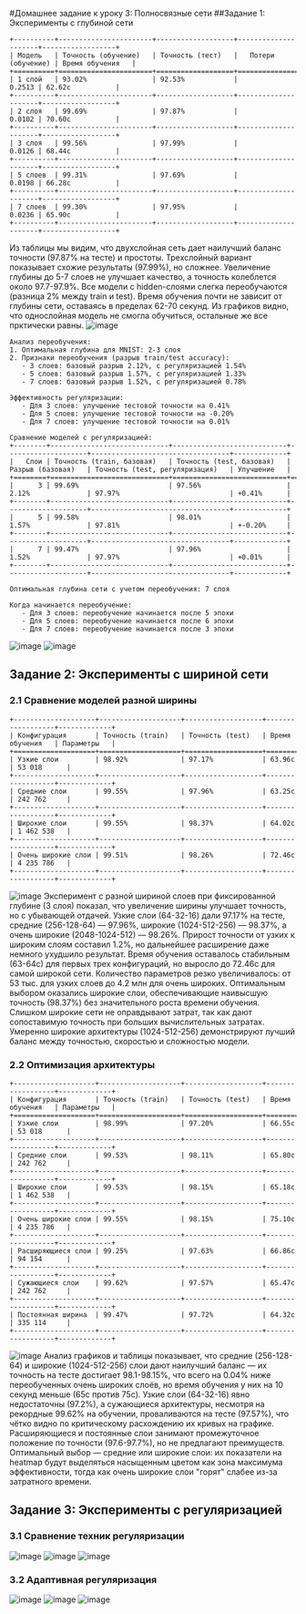 #Домашнее задание к уроку 3: Полносвязные сети
##Задание 1: Эксперименты с глубиной сети
```
+----------+-----------------------+-------------------+---------------------+------------------+
| Модель   | Точность (обучение)   | Точность (тест)   |   Потери (обучение) | Время обучения   |
+==========+=======================+===================+=====================+==================+
| 1 слой   | 93.02%                | 92.53%            |              0.2513 | 62.62с           |
+----------+-----------------------+-------------------+---------------------+------------------+
| 2 слоя   | 99.69%                | 97.87%            |              0.0102 | 70.60с           |
+----------+-----------------------+-------------------+---------------------+------------------+
| 3 слоя   | 99.56%                | 97.99%            |              0.0126 | 68.44с           |
+----------+-----------------------+-------------------+---------------------+------------------+
| 5 слоев  | 99.31%                | 97.69%            |              0.0198 | 66.28с           |
+----------+-----------------------+-------------------+---------------------+------------------+
| 7 слоев  | 99.30%                | 97.95%            |              0.0236 | 65.90с           |
+----------+-----------------------+-------------------+---------------------+------------------+
```
Из таблицы мы видим, что двухслойная сеть дает наилучший баланс точности (97.87% на тесте) и простоты. Трехслойный вариант показывает схожие результаты (97.99%), но сложнее. Увеличение глубины до 5-7 слоев не улучшает качество, а точность колеблется около 97.7-97.9%. Все модели с hidden-слоями слегка переобучаются (разница 2% между train и test). Время обучения почти не зависит от глубины сети, оставаясь в пределах 62-70 секунд.
Из графиков видно, что однослойная модель не смогла обучиться, остальные же все прктически равны.
![image](https://github.com/user-attachments/assets/101709ec-44ab-4db4-94d5-b596323e7711)

```
Анализ переобучения:
1. Оптимальная глубина для MNIST: 2-3 слоя
2. Признаки переобучения (разрыв train/test accuracy):
   - 3 слоев: базовый разрыв 2.12%, с регуляризацией 1.54%
   - 5 слоев: базовый разрыв 1.57%, с регуляризацией 1.33%
   - 7 слоев: базовый разрыв 1.52%, с регуляризацией 0.78%

Эффективность регуляризации:
   - Для 3 слоев: улучшение тестовой точности на 0.41%
   - Для 5 слоев: улучшение тестовой точности на -0.20%
   - Для 7 слоев: улучшение тестовой точности на 0.01%

Сравнение моделей с регуляризацией:
+--------+-----------------------------+----------------------------+--------------------+----------------------------------+-------------+
|   Слои | Точность (train, базовая)   | Точность (test, базовая)   | Разрыв (базовая)   | Точность (test, регуляризация)   | Улучшение   |
+========+=============================+============================+====================+==================================+=============+
|      3 | 99.69%                      | 97.56%                     | 2.12%              | 97.97%                           | +0.41%      |
+--------+-----------------------------+----------------------------+--------------------+----------------------------------+-------------+
|      5 | 99.58%                      | 98.01%                     | 1.57%              | 97.81%                           | +-0.20%     |
+--------+-----------------------------+----------------------------+--------------------+----------------------------------+-------------+
|      7 | 99.47%                      | 97.96%                     | 1.52%              | 97.97%                           | +0.01%      |
+--------+-----------------------------+----------------------------+--------------------+----------------------------------+-------------+

Оптимальная глубина сети с учетом переобучения: 7 слоя

Когда начинается переобучение:
   - Для 3 слоев: переобучение начинается после 5 эпохи
   - Для 5 слоев: переобучение начинается после 6 эпохи
   - Для 7 слоев: переобучение начинается после 3 эпохи
```
![image](https://github.com/user-attachments/assets/c51c55b8-4e39-4d35-8968-5f12ad305233)
![image](https://github.com/user-attachments/assets/2aea7b5d-9ae5-49dc-8e2b-66fbf2969fe5)

## Задание 2: Эксперименты с шириной сети
### 2.1 Сравнение моделей разной ширины
```
+--------------------+--------------------+-------------------+------------------+-------------+
| Конфигурация       | Точность (train)   | Точность (test)   | Время обучения   | Параметры   |
+====================+====================+===================+==================+=============+
| Узкие слои         | 98.92%             | 97.17%            | 63.96с           | 53 018      |
+--------------------+--------------------+-------------------+------------------+-------------+
| Средние слои       | 99.55%             | 97.96%            | 63.25с           | 242 762     |
+--------------------+--------------------+-------------------+------------------+-------------+
| Широкие слои       | 99.55%             | 98.37%            | 64.02с           | 1 462 538   |
+--------------------+--------------------+-------------------+------------------+-------------+
| Очень широкие слои | 99.51%             | 98.26%            | 72.46с           | 4 235 786   |
+--------------------+--------------------+-------------------+------------------+-------------+
```
![image](https://github.com/user-attachments/assets/6f089005-3b3a-4592-b4ff-6bdd18367909)
Эксперимент с разной шириной слоев при фиксированной глубине (3 слоя) показал, что увеличение ширины улучшает точность, но с убывающей отдачей. Узкие слои (64-32-16) дали 97.17% на тесте, средние (256-128-64) — 97.96%, широкие (1024-512-256) — 98.37%, а очень широкие (2048-1024-512) — 98.26%. Прирост точности от узких к широким слоям составил 1.2%, но дальнейшее расширение даже немного ухудшило результат. Время обучения оставалось стабильным (63-64с) для первых трех конфигураций, но выросло до 72.46с для самой широкой сети. Количество параметров резко увеличивалось: от 53 тыс. для узких слоев до 4.2 млн для очень широких. Оптимальным выбором оказались широкие слои, обеспечивающие наивысшую точность (98.37%) без значительного роста времени обучения. Слишком широкие сети не оправдывают затрат, так как дают сопоставимую точность при больших вычислительных затратах. Умеренно широкие архитектуры (1024-512-256) демонстрируют лучший баланс между точностью, скоростью и сложностью модели.

### 2.2 Оптимизация архитектуры

```
+--------------------+--------------------+-------------------+------------------+-------------+
| Конфигурация       | Точность (train)   | Точность (test)   | Время обучения   | Параметры   |
+====================+====================+===================+==================+=============+
| Узкие слои         | 98.99%             | 97.20%            | 66.55с           | 53 018      |
+--------------------+--------------------+-------------------+------------------+-------------+
| Средние слои       | 99.53%             | 98.11%            | 65.80с           | 242 762     |
+--------------------+--------------------+-------------------+------------------+-------------+
| Широкие слои       | 99.53%             | 98.15%            | 65.18с           | 1 462 538   |
+--------------------+--------------------+-------------------+------------------+-------------+
| Очень широкие слои | 99.55%             | 98.15%            | 75.10с           | 4 235 786   |
+--------------------+--------------------+-------------------+------------------+-------------+
| Расширяющиеся слои | 99.25%             | 97.63%            | 66.86с           | 94 154      |
+--------------------+--------------------+-------------------+------------------+-------------+
| Сужающиеся слои    | 99.62%             | 97.57%            | 65.47с           | 242 762     |
+--------------------+--------------------+-------------------+------------------+-------------+
| Постоянная ширина  | 99.47%             | 97.72%            | 64.32с           | 335 114     |
+--------------------+--------------------+-------------------+------------------+-------------+
```
![image](https://github.com/user-attachments/assets/aaa65d4e-0be4-47e3-b751-2ddb7017ea39)
Анализ графиков и таблицы показывает, что средние (256-128-64) и широкие (1024-512-256) слои дают наилучший баланс — их точность на тесте достигает 98.1-98.15%, что всего на 0.04% ниже переобученных очень широких слоёв, но время обучения у них на 10 секунд меньше (65с против 75с). Узкие слои (64-32-16) явно недостаточны (97.2%), а сужающиеся архитектуры, несмотря на рекордные 99.62% на обучении, проваливаются на тесте (97.57%), что чётко видно по критическому расхождению их кривых на графике. Расширяющиеся и постоянные слои занимают промежуточное положение по точности (97.6-97.7%), но не предлагают преимуществ. Оптимальный выбор — средние или широкие слои: их показатели на heatmap будут выделяться насыщенным цветом как зона максимума эффективности, тогда как очень широкие слои "горят" слабее из-за затратного времени.

## Задание 3: Эксперименты с регуляризацией 
### 3.1 Сравнение техник регуляризации
![image](https://github.com/user-attachments/assets/590a78f7-fd66-4672-b556-a48e4180d148)
![image](https://github.com/user-attachments/assets/02ecc7a1-e197-4f14-a2f2-31627caf1855)
![image](https://github.com/user-attachments/assets/0ffd4943-a19e-4005-9081-894f5b022044)

### 3.2 Адаптивная регуляризация 
![image](https://github.com/user-attachments/assets/205adf76-cc22-4c0f-984b-622e3b53975f)
![image](https://github.com/user-attachments/assets/08fecc2b-d10c-4faa-88b5-e5091d725e28)
![image](https://github.com/user-attachments/assets/fd8e918d-762d-4c6f-b05f-83f6f4efaf8b)




